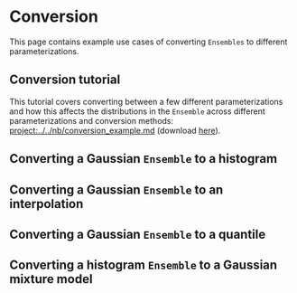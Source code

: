 # Conversion

This page contains example use cases of converting `Ensembles` to different parameterizations.

## Conversion tutorial

This tutorial covers converting between a few different parameterizations and how this affects the distributions in the `Ensemble` across different parameterizations and conversion methods: <project:../../nb/conversion_example.md> (download [here](../../nb/conversion_example.ipynb)).

## Converting a Gaussian `Ensemble` to a histogram

## Converting a Gaussian `Ensemble` to an interpolation

## Converting a Gaussian `Ensemble` to a quantile

## Converting a histogram `Ensemble` to a Gaussian mixture model
